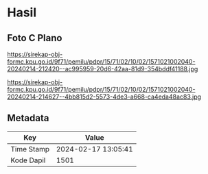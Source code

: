 # Hasil

## Foto C Plano

https://sirekap-obj-formc.kpu.go.id/9f71/pemilu/pdpr/15/71/02/10/02/1571021002040-20240214-212420--ac995959-20d6-42aa-81d9-354bddf41188.jpg

https://sirekap-obj-formc.kpu.go.id/9f71/pemilu/pdpr/15/71/02/10/02/1571021002040-20240214-214627--4bb815d2-5573-4de3-a668-ca4eda48ac83.jpg


## Metadata

| Key        | Value               |
| ---------- | ------------------- |
| Time Stamp | 2024-02-17 13:05:41 |
| Kode Dapil | 1501                |




